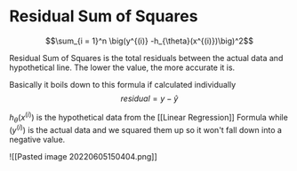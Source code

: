 # Residual Sum of Squares
$$\sum_{i = 1}^n \big(y^{(i)} -h_{\theta}(x^{(i)})\big)^2$$


Residual Sum of Squares is the total residuals between the actual data and hypothetical line. The lower the value, the more accurate it is.

Basically it boils down to this formula if calculated individually
$$residual = y - \hat{y}$$

$h_{\theta}(x^{(i)})$ is the hypothetical data from the [[Linear Regression]] Formula while $(y^{(i)})$ is the actual data and we squared them up so it won't fall down into a negative value.

![[Pasted image 20220605150404.png]]




